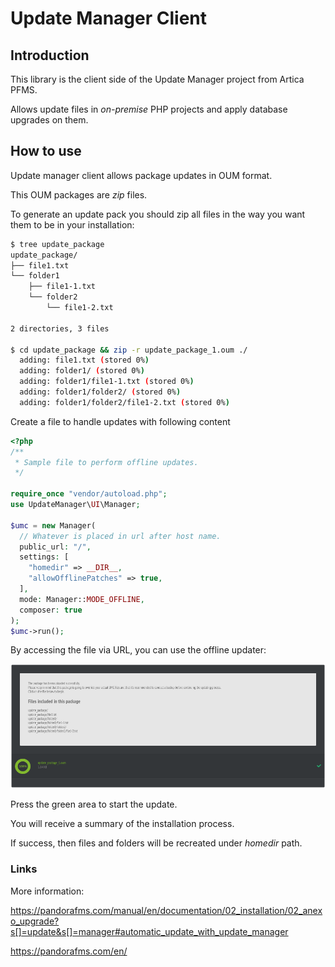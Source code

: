 # Update Manager Client

## Introduction

This library is the client side of the Update Manager project from Artica PFMS.

Allows update files in _on-premise_ PHP projects and apply database upgrades on them.

## How to use

Update manager client allows package updates in OUM format.

This OUM packages are _zip_ files.

To generate an update pack you should zip all files in the way you want them to be in your installation:

```bash
$ tree update_package
update_package/
├── file1.txt
└── folder1
    ├── file1-1.txt
    └── folder2
        └── file1-2.txt

2 directories, 3 files

$ cd update_package && zip -r update_package_1.oum ./
  adding: file1.txt (stored 0%)
  adding: folder1/ (stored 0%)
  adding: folder1/file1-1.txt (stored 0%)
  adding: folder1/folder2/ (stored 0%)
  adding: folder1/folder2/file1-2.txt (stored 0%)

```

Create a file to handle updates with following content

```php
<?php
/**
 * Sample file to perform offline updates.
 */

require_once "vendor/autoload.php";
use UpdateManager\UI\Manager;

$umc = new Manager(
  // Whatever is placed in url after host name.
  public_url: "/",
  settings: [
    "homedir" => __DIR__,
    "allowOfflinePatches" => true,
  ],
  mode: Manager::MODE_OFFLINE,
  composer: true
);
$umc->run();
```

By accessing the file via URL, you can use the offline updater:

![](pics/offline_sample.png)

Press the green area to start the update.

You will receive a summary of the installation process.

If success, then files and folders will be recreated under _homedir_ path.

### Links

More information:

https://pandorafms.com/manual/en/documentation/02_installation/02_anexo_upgrade?s[]=update&s[]=manager#automatic_update_with_update_manager

https://pandorafms.com/en/
